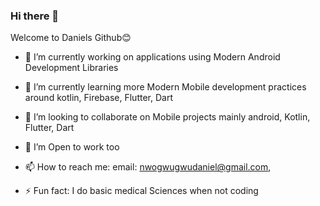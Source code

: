 ### Hi there 👋

Welcome to Daniels Github😊




- 🔭 I’m currently working on applications using Modern Android Development Libraries
- 🌱 I’m currently learning more Modern Mobile development practices around kotlin, Firebase, Flutter, Dart
- 👯 I’m looking to collaborate on Mobile projects mainly android, Kotlin, Flutter, Dart
- 🤔 I’m Open to work too

- 📫 How to reach me: email: nwogwugwudaniel@gmail.com, 

- ⚡ Fun fact: I do basic medical Sciences when not coding
